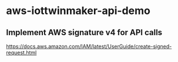 # aws-iottwinmaker-api-demo

## Implement AWS signature v4 for API calls
https://docs.aws.amazon.com/IAM/latest/UserGuide/create-signed-request.html

